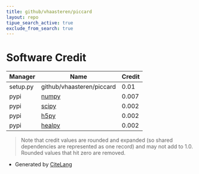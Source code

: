 ```yaml
---
title: github/vhaasteren/piccard
layout: repo
tipue_search_active: true
exclude_from_search: true
---
```

# Software Credit

|Manager|Name|Credit|
|-------|----|------|
|setup.py|github/vhaasteren/piccard|0.01|
|pypi|[numpy](https://www.numpy.org)|0.007|
|pypi|[scipy](https://www.scipy.org)|0.002|
|pypi|[h5py](http://www.h5py.org)|0.002|
|pypi|[healpy](http://github.com/healpy)|0.002|


> Note that credit values are rounded and expanded (so shared dependencies are represented as one record) and may not add to 1.0. Rounded values that hit zero are removed.


- Generated by [CiteLang](https://github.com/vsoch/citelang)
